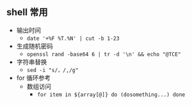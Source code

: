 ## shell 常用
- 输出时间
  - `date '+%F %T.%N' | cut -b 1-23`
- 生成随机密码
  - `openssl rand -base64 6 | tr -d '\n' && echo "@TCE"`
- 字符串替换
  - `sed -i "s/，/,/g"`
- for 循环参考
  - 数组访问
    - ``` for item in ${array[@]} do (dosomething...) done ```
